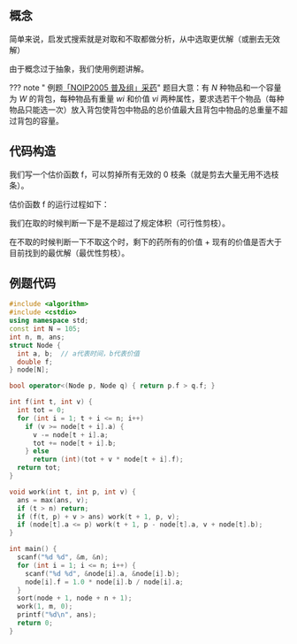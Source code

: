 ## 概念

简单来说，启发式搜索就是对取和不取都做分析，从中选取更优解（或删去无效解）

由于概念过于抽象，我们使用例题讲解。

??? note " 例题[「NOIP2005 普及组」采药](https://www.luogu.com.cn/problem/P1048)"
    题目大意：有 $N$ 种物品和一个容量为 $W$ 的背包，每种物品有重量 $wi$ 和价值 $vi$ 两种属性，要求选若干个物品（每种物品只能选一次）放入背包使背包中物品的总价值最大且背包中物品的总重量不超过背包的容量。

## 代码构造

我们写一个估价函数 f，可以剪掉所有无效的 0 枝条（就是剪去大量无用不选枝条）。

估价函数 f 的运行过程如下：

我们在取的时候判断一下是不是超过了规定体积（可行性剪枝）。

在不取的时候判断一下不取这个时，剩下的药所有的价值 + 现有的价值是否大于目前找到的最优解（最优性剪枝）。

## 例题代码

```cpp
#include <algorithm>
#include <cstdio>
using namespace std;
const int N = 105;
int n, m, ans;
struct Node {
  int a, b;  // a代表时间，b代表价值
  double f;
} node[N];

bool operator<(Node p, Node q) { return p.f > q.f; }

int f(int t, int v) {
  int tot = 0;
  for (int i = 1; t + i <= n; i++)
    if (v >= node[t + i].a) {
      v -= node[t + i].a;
      tot += node[t + i].b;
    } else
      return (int)(tot + v * node[t + i].f);
  return tot;
}

void work(int t, int p, int v) {
  ans = max(ans, v);
  if (t > n) return;
  if (f(t, p) + v > ans) work(t + 1, p, v);
  if (node[t].a <= p) work(t + 1, p - node[t].a, v + node[t].b);
}

int main() {
  scanf("%d %d", &m, &n);
  for (int i = 1; i <= n; i++) {
    scanf("%d %d", &node[i].a, &node[i].b);
    node[i].f = 1.0 * node[i].b / node[i].a;
  }
  sort(node + 1, node + n + 1);
  work(1, m, 0);
  printf("%d\n", ans);
  return 0;
}
```
